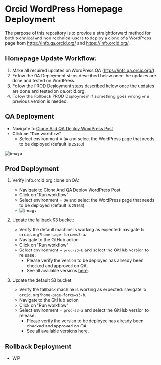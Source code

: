 # Orcid WordPress Homepage Deployment

The purpose of this repository is to provide a straightforward method for both technical and non-technical users to deploy a clone of a WordPress page from https://info.qa.orcid.org/ and https://info.orcid.org/.

## Homepage Update Workflow:

1. Make all required updates on WordPress QA (https://info.qa.orcid.org/).
2. Follow the QA Deployment steps described below once the updates are done and tested on WordPress.
3. Follow the PROD Deployment steps described below once the updates are done and tested on qa.orcid.org.
4. Follow the Rollback PROD Deployment if something goes wrong or a previous version is needed.

## QA Deployment

- Navigate to [Clone And QA Deploy WordPress Post](https://github.com/ORCID/orcid-wordpress-home-page-deploy/actions/workflows/clone-post.yml)
- Click on "Run workflow"
  - Select environment = `QA` and select the WordPress page that needs to be deployed (default is `25163`)

![image](https://github.com/ORCID/orcid-wordpress-home-page-deploy/assets/2119626/9ace3faa-5a6f-42d3-803e-af65e196d1a8)

## Prod Deployment

1. Verify info.orcid.org clone on QA:
    - Navigate to [Clone And QA Deploy WordPress Post](https://github.com/ORCID/orcid-wordpress-home-page-deploy/actions/workflows/clone-post.yml)
    - Click on "Run workflow"
    - Select environment = `QA` and select the WordPress page that needs to be deployed (default is `25163`)
    - ![image](https://github.com/ORCID/orcid-wordpress-home-page-deploy/assets/2119626/9ace3faa-5a6f-42d3-803e-af65e196d1a8)

2. Update the fallback S3 bucket:
    - Verify the default machine is working as expected: navigate to `orcid.org?home-page-force=s3-a`.
    - Navigate to the GitHub action <WIP>
    - Click on "Run workflow"
    - Select environment = `prod-s3-b` and select the GitHub version to release.
      - Please verify the version to be deployed has already been checked and approved on QA.
      - See all available versions [here](https://github.com/ORCID/orcid-wordpress-home-page-deploy/releases).

3. Update the default S3 bucket:
    - Verify the fallback machine is working as expected: navigate to `orcid.org?home-page-force=s3-b`.
    - Navigate to the GitHub action <WIP>
    - Click on "Run workflow"
    - Select environment = `prod-s3-a` and select the GitHub version to release.
      - Please verify the version to be deployed has already been checked and approved on QA.
      - See all available versions [here](https://github.com/ORCID/orcid-wordpress-home-page-deploy/releases).

## Rollback Deployment

- WIP
